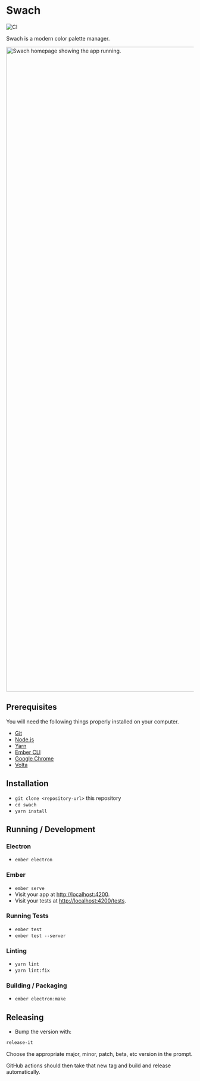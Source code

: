 # Swach

![CI](https://github.com/shipshapecode/swach/workflows/CI/badge.svg)

Swach is a modern color palette manager.

<a href="https://swach.io/">
  <img width="1728" 
    alt="Swach homepage showing the app running." 
    src="https://user-images.githubusercontent.com/2640861/194164254-4504e8f3-497c-43b2-8eb9-4bcacd1a69c8.png"
  />
</a>


## Prerequisites

You will need the following things properly installed on your computer.

* [Git](https://git-scm.com/)
* [Node.js](https://nodejs.org/)
* [Yarn](https://yarnpkg.com/)
* [Ember CLI](https://ember-cli.com/)
* [Google Chrome](https://google.com/chrome/)
* [Volta](https://docs.volta.sh/guide/)

## Installation

* `git clone <repository-url>` this repository
* `cd swach`
* `yarn install`

## Running / Development

### Electron

* `ember electron`

### Ember

* `ember serve`
* Visit your app at [http://localhost:4200](http://localhost:4200).
* Visit your tests at [http://localhost:4200/tests](http://localhost:4200/tests).

### Running Tests

* `ember test`
* `ember test --server`

### Linting

* `yarn lint`
* `yarn lint:fix`

### Building / Packaging

* `ember electron:make`

## Releasing

* Bump the version with:

```bash 
release-it
```

Choose the appropriate major, minor, patch, beta, etc version in the prompt.

GitHub actions should then take that new tag and build and release automatically.
